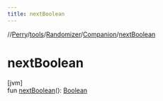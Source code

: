 ```yaml
---
title: nextBoolean
---
```

//[Perry](../../../../index.html)/[tools](../../index.html)/[Randomizer](../index.html)/[Companion](index.html)/[nextBoolean](next-boolean.html)



# nextBoolean



[jvm]\
fun [nextBoolean](next-boolean.html)(): [Boolean](https://kotlinlang.org/api/latest/jvm/stdlib/kotlin/-boolean/index.html)




